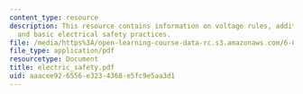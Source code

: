 ```yaml
---
content_type: resource
description: This resource contains information on voltage rules, additional cautions,
  and basic electrical safety practices.
file: /media/https%3A/open-learning-course-data-rc.s3.amazonaws.com/6-071j-introduction-to-electronics-signals-and-measurement-spring-2006/aaacee926556e3234368e5fc9e5aa3d1_electric_safety.pdf
file_type: application/pdf
resourcetype: Document
title: electric_safety.pdf
uid: aaacee92-6556-e323-4368-e5fc9e5aa3d1
---
```

